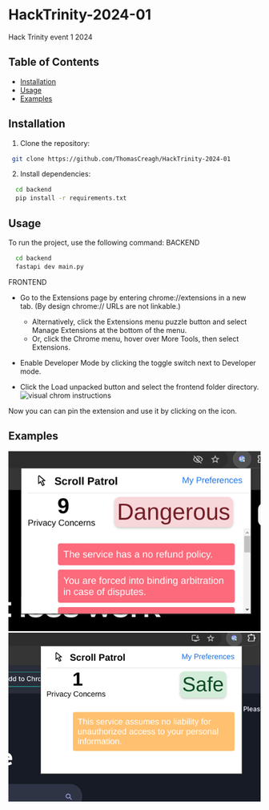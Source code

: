 # HackTrinity-2024-01
Hack Trinity event 1 2024

## Table of Contents
- [Installation](#installation)
- [Usage](#usage)
- [Examples](#examples)

## Installation
1. Clone the repository:
```bash
 git clone https://github.com/ThomasCreagh/HackTrinity-2024-01
```

2. Install dependencies:
```bash
  cd backend
  pip install -r requirements.txt
 ```

## Usage
To run the project, use the following command:
BACKEND
```bash
  cd backend
  fastapi dev main.py
```
FRONTEND
- Go to the Extensions page by entering chrome://extensions in a new tab. (By design chrome:// URLs are not linkable.)

    - Alternatively, click the Extensions menu puzzle button and select Manage Extensions at the bottom of the menu.
    - Or, click the Chrome menu, hover over More Tools, then select Extensions.

- Enable Developer Mode by clicking the toggle switch next to Developer mode.
- Click the Load unpacked button and select the frontend folder directory.
![visual chrom instructions](https://developer.chrome.com/static/docs/extensions/get-started/tutorial/hello-world/image/extensions-page-e0d64d89a6acf_1440.png)

Now you can can pin the extension and use it by clicking on the icon.

## Examples
![Fig1](https://github.com/ThomasCreagh/HackTrinity-2024-01/blob/main/images/Fig1.png)
![Fig2](https://github.com/ThomasCreagh/HackTrinity-2024-01/blob/main/images/Fig2.png)
